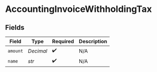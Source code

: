 # AccountingInvoiceWithholdingTax


## Fields

| Field              | Type               | Required           | Description        |
| ------------------ | ------------------ | ------------------ | ------------------ |
| `amount`           | *Decimal*          | :heavy_check_mark: | N/A                |
| `name`             | *str*              | :heavy_check_mark: | N/A                |